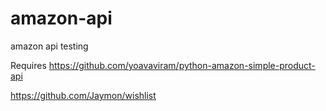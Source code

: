 # amazon-api
amazon api testing


Requires https://github.com/yoavaviram/python-amazon-simple-product-api

https://github.com/Jaymon/wishlist
